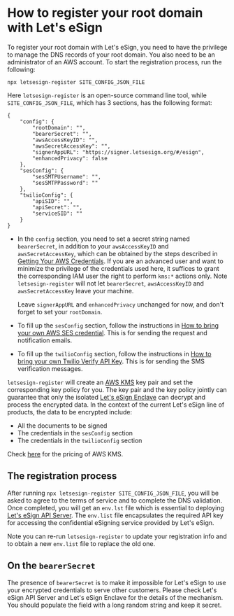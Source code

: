 # How to register your root domain with Let's eSign

To register your root domain with Let's eSign, you need to have the privilege to manage the DNS records of your root domain. You also need to be an administrator of an AWS account. To start the registration process, run the following:

   ```
   npx letsesign-register SITE_CONFIG_JSON_FILE
   ```

Here `letsesign-register` is an open-source command line tool, while `SITE_CONFIG_JSON_FILE`, which has 3 sections, has the following format:

   ```
   {
       "config": {
           "rootDomain": "",
           "bearerSecret": "",
           "awsAccessKeyID": "",
           "awsSecretAccessKey": "",
           "signerAppURL": "https://signer.letsesign.org/#/esign",
           "enhancedPrivacy": false
       },
       "sesConfig": {
           "sesSMTPUsername": "",
           "sesSMTPPassword": ""
       },
       "twilioConfig": {
           "apiSID": "",
           "apiSecret": "",
           "serviceSID": ""
       }
  }
  ```
  
- In the `config` section, you need to set a secret string named `bearerSecret`, in addition to your `awsAccessKeyID` and `awsSecretAccessKey`, which can be obtained by the steps described in [Getting Your AWS Credentials](https://docs.aws.amazon.com/sdk-for-javascript/v2/developer-guide/getting-your-credentials.html). If you are an advanced user and want to minimize the privilege of the credentials used here, it suffices to grant the corresponding IAM user the right to perform `kms:*` actions only. Note `letsesign-register` will not let `bearerSecret`, `awsAccessKeyID` and `awsSecretAccessKey` leave your machine.

   Leave `signerAppURL` and `enhancedPrivacy` unchanged for now, and don't forget to set your `rootDomain`.
  
- To fill up the `sesConfig` section, follow the instructions in [How to bring your own AWS SES credential](https://github.com/letsesign/letsesign-register/blob/main/doc/HOWTO-ses.md). This is for sending the request and notification emails.
  
- To fill up the `twilioConfig` section, follow the instructions in [How to bring your own Twilio Verify API Key](https://github.com/letsesign/letsesign-register/blob/main/doc/HOWTO-twilio.md). This is for sending the SMS verification messages.
 
`letsesign-register` will create an [AWS KMS](https://aws.amazon.com/kms/) key pair and set the corresponding key policy for you. The key pair and the key policy jointly can guarantee that only the isolated [Let's eSign Enclave](https://github.com/letsesign/letsesign-enclave) can decrypt and process the encrypted data. In the context of the current Let's eSign line of products, the data to be encrypted include:

- All the documents to be signed
- The credentials in the `sesConfig` section
- The credentials in the `twilioConfig` section

Check [here](https://aws.amazon.com/kms/pricing/) for the pricing of AWS KMS.
 
## The registration process 

After running `npx letsesign-register SITE_CONFIG_JSON_FILE`, you will be asked to agree to the terms of service and to complete the DNS validation. Once completed, you will get an `env.lst` file which is essential to deploying [Let's eSign API Server](https://github.com/letsesign/letsesign-api-server). The `env.list` file encapsulates the required API key for accessing the confidential eSigning service provided by Let's eSign.

Note you can re-run `letsesign-register` to update your registration info and to obtain a new `env.list` file to replace the old one.

## On the `bearerSecret`

The presence of `bearerSecret` is to make it impossible for Let's eSign to use your encrypted credentials to serve other customers. Please check Let's eSign API Server and Let's eSign Enclave for the details of the mechanism. You should populate the field with a long random string and keep it secret.
